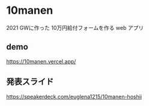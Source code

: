 # 10manen
2021 GWに作った 10万円給付フォームを作る web アプリ

## demo
https://10manen.vercel.app/

## 発表スライド

https://speakerdeck.com/euglena1215/10manen-hoshii
